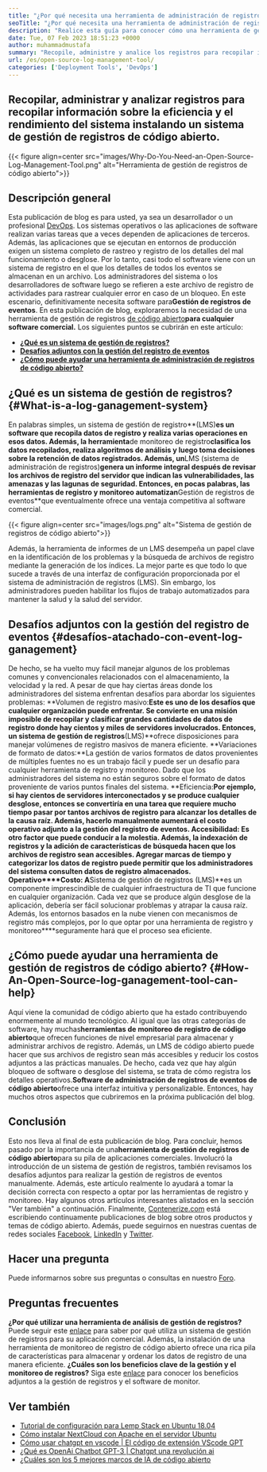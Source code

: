 ```yaml
---
title: "¿Por qué necesita una herramienta de administración de registros de código abierto?" 
seoTitle: "¿Por qué necesita una herramienta de administración de registros de código abierto?" 
description: "Realice esta guía para conocer cómo una herramienta de gestión de registros de código abierto puede beneficiarlo en la recopilación de registros y la gestión de su software comercial." 
date: Tue, 07 Feb 2023 18:51:23 +0000
author: muhammadmustafa
summary: "Recopile, administre y analice los registros para recopilar información sobre la eficiencia y el rendimiento del sistema instalando un sistema de gestión de registros de código abierto." 
url: /es/open-source-log-management-tool/
categories: ['Deployment Tools', 'DevOps']
---
```


## Recopilar, administrar y analizar registros para recopilar información sobre la eficiencia y el rendimiento del sistema instalando un sistema de gestión de registros de código abierto.

{{< figure align=center src="images/Why-Do-You-Need-an-Open-Source-Log-Management-Tool.png" alt="Herramienta de gestión de registros de código abierto">}}


## Descripción general
Esta publicación de blog es para usted, ya sea un desarrollador o un profesional [DevOps][1]. Los sistemas operativos o las aplicaciones de software realizan varias tareas que a veces dependen de aplicaciones de terceros. Además, las aplicaciones que se ejecutan en entornos de producción exigen un sistema completo de rastreo y registro de los detalles del mal funcionamiento o desglose. Por lo tanto, casi todo el software viene con un sistema de registro en el que los detalles de todos los eventos se almacenan en un archivo. Los administradores del sistema o los desarrolladores de software luego se refieren a este archivo de registro de actividades para rastrear cualquier error en caso de un bloqueo. En este escenario, definitivamente necesita software para**Gestión de registros de eventos**. En esta publicación de blog, exploraremos la necesidad de una herramienta de gestión de registros [de código abierto][2]**para cualquier software comercial.**
Los siguientes puntos se cubrirán en este artículo:
* [**¿Qué es un sistema de gestión de registros?**][3]
* [**Desafíos adjuntos con la gestión del registro de eventos**][4]
* **[¿Cómo puede ayudar una herramienta de administración de registros de código abierto?][5]**

## ¿Qué es un sistema de gestión de registros?   {#What-is-a-log-ganagement-system}
En palabras simples, un sistema de gestión de registro**(LMS)**es un software que recopila datos de registro y realiza varias operaciones en esos datos. Además, la herramienta**de monitoreo de registro**clasifica los datos recopilados, realiza algoritmos de análisis y luego toma decisiones sobre la retención de datos registrados. Además, un**LMS (sistema de administración de registros)**genera un informe integral después de revisar los archivos de registro del servidor que indican las vulnerabilidades, las amenazas y las lagunas de seguridad. Entonces, en pocas palabras, las herramientas de registro y monitoreo automatizan**Gestión de registros de eventos**que eventualmente ofrece una ventaja competitiva al software comercial.

{{< figure align=center src="images/logs.png" alt="Sistema de gestión de registros de código abierto">}}

Además, la herramienta de informes de un LMS desempeña un papel clave en la identificación de los problemas y la búsqueda de archivos de registro mediante la generación de los índices. La mejor parte es que todo lo que sucede a través de una interfaz de configuración proporcionada por el sistema de administración de registros (LMS). Sin embargo, los administradores pueden habilitar los flujos de trabajo automatizados para mantener la salud y la salud del servidor.

## Desafíos adjuntos con la gestión del registro de eventos   {#desafíos-atachado-con-event-log-ganagement}
De hecho, se ha vuelto muy fácil manejar algunos de los problemas comunes y convencionales relacionados con el almacenamiento, la velocidad y la red. A pesar de que hay ciertas áreas donde los administradores del sistema enfrentan desafíos para abordar los siguientes problemas:
**Volumen de registro masivo:**Este es uno de los desafíos que cualquier organización puede enfrentar. Se convierte en una misión imposible de recopilar y clasificar grandes cantidades de datos de registro donde hay cientos y miles de servidores involucrados. Entonces, un sistema de gestión de registros**(LMS)**ofrece disposiciones para manejar volúmenes de registro masivos de manera eficiente.
**Variaciones de formato de datos:**La gestión de varios formatos de datos provenientes de múltiples fuentes no es un trabajo fácil y puede ser un desafío para cualquier herramienta de registro y monitoreo. Dado que los administradores del sistema no están seguros sobre el formato de datos proveniente de varios puntos finales del sistema.
**Eficiencia:**Por ejemplo, si hay cientos de servidores interconectados y se produce cualquier desglose, entonces se convertiría en una tarea que requiere mucho tiempo pasar por tantos archivos de registro para alcanzar los detalles de la causa raíz. Además, hacerlo manualmente aumentará el costo operativo adjunto a la gestión del registro de eventos.
**Accesibilidad**: Es otro factor que puede conducir a la molestia. Además, la indexación de registros y la adición de características de búsqueda hacen que los archivos de registro sean accesibles. Agregar marcas de tiempo y categorizar los datos de registro puede permitir que los administradores del sistema consulten datos de registro almacenados.
**Operativo****Costo**: A**Sistema de gestión de registros (LMS)**es un componente imprescindible de cualquier infraestructura de TI que funcione en cualquier organización. Cada vez que se produce algún desglose de la aplicación, debería ser fácil solucionar problemas y atrapar la causa raíz. Además, los entornos basados ​​en la nube vienen con mecanismos de registro más complejos, por lo que optar por una herramienta de registro y monitoreo****seguramente hará que el proceso sea eficiente.

## ¿Cómo puede ayudar una herramienta de gestión de registros de código abierto?   {#How-An-Open-Source-log-ganagement-tool-can-help}
Aquí viene la comunidad de código abierto que ha estado contribuyendo enormemente al mundo tecnológico. Al igual que las otras categorías de software, hay muchas**herramientas de monitoreo de registro de código abierto**que ofrecen funciones de nivel empresarial para almacenar y administrar archivos de registro. Además, un LMS de código abierto puede hacer que sus archivos de registro sean más accesibles y reducir los costos adjuntos a las prácticas manuales.
De hecho, cada vez que hay algún bloqueo de software o desglose del sistema, se trata de cómo registra los detalles operativos.**Software de administración de registros de eventos de código abierto**ofrece una interfaz intuitiva y personalizable. Entonces, hay muchos otros aspectos que cubriremos en la próxima publicación del blog.

## Conclusión
Esto nos lleva al final de esta publicación de blog. Para concluir, hemos pasado por la importancia de una**herramienta de gestión de registros de código abierto**para su pila de aplicaciones comerciales. Involucró la introducción de un sistema de gestión de registros, también revisamos los desafíos adjuntos para realizar la gestión de registros de eventos manualmente. Además, este artículo realmente lo ayudará a tomar la decisión correcta con respecto a optar por las herramientas de registro y monitoreo. Hay algunos otros artículos interesantes alistados en la sección "Ver también" a continuación.
Finalmente, [Contenerize.com][6] está escribiendo continuamente publicaciones de blog sobre otros productos y temas de código abierto. Además, puede seguirnos en nuestras cuentas de redes sociales [Facebook][7], [LinkedIn][8] y [Twitter][9].

## Hacer una pregunta
Puede informarnos sobre sus preguntas o consultas en nuestro [Foro][10].

## Preguntas frecuentes
**¿Por qué utilizar una herramienta de análisis de gestión de registros?**
Puede seguir este [enlace][3] para saber por qué utiliza un sistema de gestión de registros para su aplicación comercial. Además, la instalación de una herramienta de monitoreo de registro de código abierto ofrece una rica pila de características para almacenar y ordenar los datos de registro de una manera eficiente.
**¿Cuáles son los beneficios clave de la gestión y el monitoreo de registros?**
Siga este [enlace][5] para conocer los beneficios adjuntos a la gestión de registros y el software de monitor.

## Ver también
  * [Tutorial de configuración para Lemp Stack en Ubuntu 18.04][11]
  * [Cómo instalar NextCloud con Apache en el servidor Ubuntu][12]
  * [Cómo usar chatgpt en vscode | El código de extensión VScode GPT][13]
  * [¿Qué es OpenAi Chatbot GPT-3 | Chatgpt una revolución ai][14]
  * [¿Cuáles son los 5 mejores marcos de IA de código abierto][15]

  
[1]: https://products.containerize.com/devops/
[2]: https://products.containerize.com/
[3]: #What-is-a-Log-Management-System
[4]: #Challenges-attached-with-Event-Log-Management
[5]: #How-an-open-source-Log-Management-Tool-can-help
[6]: https://www.containerize.com/
[7]: https://web.facebook.com/containerize
[8]: https://www.linkedin.com/company/containerize/
[9]: https://twitter.com/containerize_co
[10]: https://forum.containerize.com/
[11]: https://blog.containerize.com/web-server-solution-stack/setup-tutorial-for-lemp-stack-on-ubuntu-18-04/
[12]: https://blog.containerize.com/backup-and-sync-software/how-to-install-nextcloud-with-apache-on-ubuntu-server/
[13]: https://blog.containerize.com/artificial-intelligence/how-to-use-chatgpt-in-vscode-the-vscode-extension-codegpt/
[14]: https://blog.containerize.com/artificial-intelligence/what-is-openai-chatbot-gpt-3-chatgpt-an-ai-revolution/
[15]: https://blog.containerize.com/artificial-intelligence/top-5-open-source-ai-frameworks/
